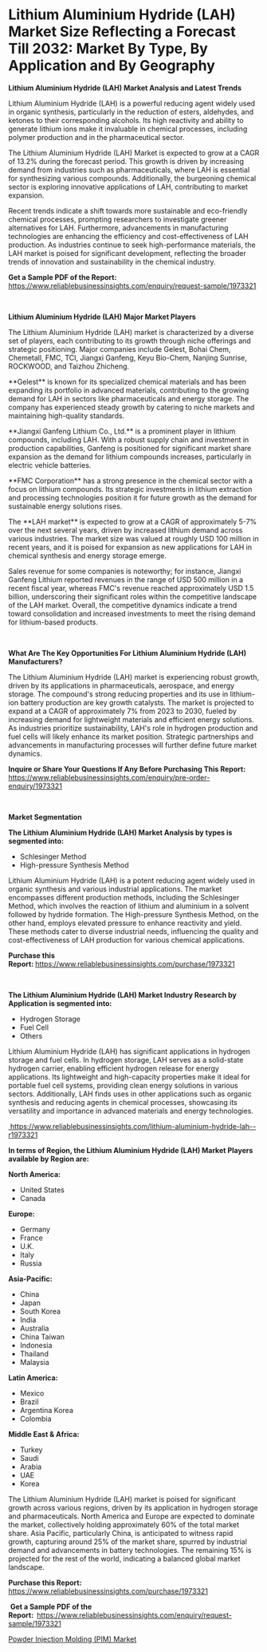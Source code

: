 <p><h1>Lithium Aluminium Hydride (LAH) Market Size Reflecting a Forecast Till 2032: Market By Type, By Application and By Geography</h1></p><p><strong>Lithium Aluminium Hydride (LAH) Market Analysis and Latest Trends</strong></p>
<p><p>Lithium Aluminium Hydride (LAH) is a powerful reducing agent widely used in organic synthesis, particularly in the reduction of esters, aldehydes, and ketones to their corresponding alcohols. Its high reactivity and ability to generate lithium ions make it invaluable in chemical processes, including polymer production and in the pharmaceutical sector. </p><p>The Lithium Aluminium Hydride (LAH) Market is expected to grow at a CAGR of 13.2% during the forecast period. This growth is driven by increasing demand from industries such as pharmaceuticals, where LAH is essential for synthesizing various compounds. Additionally, the burgeoning chemical sector is exploring innovative applications of LAH, contributing to market expansion. </p><p>Recent trends indicate a shift towards more sustainable and eco-friendly chemical processes, prompting researchers to investigate greener alternatives for LAH. Furthermore, advancements in manufacturing technologies are enhancing the efficiency and cost-effectiveness of LAH production. As industries continue to seek high-performance materials, the LAH market is poised for significant development, reflecting the broader trends of innovation and sustainability in the chemical industry.</p></p>
<p><strong>Get a Sample PDF of the Report:&nbsp;</strong> <a href="https://www.reliablebusinessinsights.com/enquiry/request-sample/1973321?utm_campaign=3288&utm_medium=2&utm_source=Github&utm_content=ia&utm_term=03042025&utm_id=lithium-aluminium-hydride-lah">https://www.reliablebusinessinsights.com/enquiry/request-sample/1973321</a></p>
<p>&nbsp;</p>
<p><strong>Lithium Aluminium Hydride (LAH) Major Market Players</strong></p>
<p><p>The Lithium Aluminium Hydride (LAH) market is characterized by a diverse set of players, each contributing to its growth through niche offerings and strategic positioning. Major companies include Gelest, Bohai Chem, Chemetall, FMC, TCI, Jiangxi Ganfeng, Keyu Bio-Chem, Nanjing Sunrise, ROCKWOOD, and Taizhou Zhicheng.</p><p>**Gelest** is known for its specialized chemical materials and has been expanding its portfolio in advanced materials, contributing to the growing demand for LAH in sectors like pharmaceuticals and energy storage. The company has experienced steady growth by catering to niche markets and maintaining high-quality standards.</p><p>**Jiangxi Ganfeng Lithium Co., Ltd.** is a prominent player in lithium compounds, including LAH. With a robust supply chain and investment in production capabilities, Ganfeng is positioned for significant market share expansion as the demand for lithium compounds increases, particularly in electric vehicle batteries.</p><p>**FMC Corporation** has a strong presence in the chemical sector with a focus on lithium compounds. Its strategic investments in lithium extraction and processing technologies position it for future growth as the demand for sustainable energy solutions rises.</p><p>The **LAH market** is expected to grow at a CAGR of approximately 5-7% over the next several years, driven by increased lithium demand across various industries. The market size was valued at roughly USD 100 million in recent years, and it is poised for expansion as new applications for LAH in chemical synthesis and energy storage emerge.</p><p>Sales revenue for some companies is noteworthy; for instance, Jiangxi Ganfeng Lithium reported revenues in the range of USD 500 million in a recent fiscal year, whereas FMC's revenue reached approximately USD 1.5 billion, underscoring their significant roles within the competitive landscape of the LAH market. Overall, the competitive dynamics indicate a trend toward consolidation and increased investments to meet the rising demand for lithium-based products.</p></p>
<p>&nbsp;</p>
<p><strong>What Are The Key Opportunities For Lithium Aluminium Hydride (LAH) Manufacturers?</strong></p>
<p><p>The Lithium Aluminium Hydride (LAH) market is experiencing robust growth, driven by its applications in pharmaceuticals, aerospace, and energy storage. The compound's strong reducing properties and its use in lithium-ion battery production are key growth catalysts. The market is projected to expand at a CAGR of approximately 7% from 2023 to 2030, fueled by increasing demand for lightweight materials and efficient energy solutions. As industries prioritize sustainability, LAH's role in hydrogen production and fuel cells will likely enhance its market position. Strategic partnerships and advancements in manufacturing processes will further define future market dynamics.</p></p>
<p><strong>Inquire or Share Your Questions If Any Before Purchasing This Report:</strong> <a href="https://www.reliablebusinessinsights.com/enquiry/pre-order-enquiry/1973321?utm_campaign=3288&utm_medium=2&utm_source=Github&utm_content=ia&utm_term=03042025&utm_id=lithium-aluminium-hydride-lah">https://www.reliablebusinessinsights.com/enquiry/pre-order-enquiry/1973321</a></p>
<p>&nbsp;</p>
<p><strong>Market Segmentation</strong></p>
<p><strong>The Lithium Aluminium Hydride (LAH) Market Analysis by types is segmented into:</strong></p>
<p><ul><li>Schlesinger Method</li><li>High-pressure Synthesis Method</li></ul></p>
<p><p>Lithium Aluminium Hydride (LAH) is a potent reducing agent widely used in organic synthesis and various industrial applications. The market encompasses different production methods, including the Schlesinger Method, which involves the reaction of lithium and aluminium in a solvent followed by hydride formation. The High-pressure Synthesis Method, on the other hand, employs elevated pressure to enhance reactivity and yield. These methods cater to diverse industrial needs, influencing the quality and cost-effectiveness of LAH production for various chemical applications.</p></p>
<p><strong>Purchase this Report:&nbsp;</strong><a href="https://www.reliablebusinessinsights.com/purchase/1973321?utm_campaign=3288&utm_medium=2&utm_source=Github&utm_content=ia&utm_term=03042025&utm_id=lithium-aluminium-hydride-lah">https://www.reliablebusinessinsights.com/purchase/1973321</a></p>
<p>&nbsp;</p>
<p><strong>The Lithium Aluminium Hydride (LAH) Market Industry Research by Application is segmented into:</strong></p>
<p><ul><li>Hydrogen Storage</li><li>Fuel Cell</li><li>Others</li></ul></p>
<p><p>Lithium Aluminium Hydride (LAH) has significant applications in hydrogen storage and fuel cells. In hydrogen storage, LAH serves as a solid-state hydrogen carrier, enabling efficient hydrogen release for energy applications. Its lightweight and high-capacity properties make it ideal for portable fuel cell systems, providing clean energy solutions in various sectors. Additionally, LAH finds uses in other applications such as organic synthesis and reducing agents in chemical processes, showcasing its versatility and importance in advanced materials and energy technologies.</p></p>
<p><a href="https://www.reliablebusinessinsights.com/lithium-aluminium-hydride-lah--r1973321?utm_campaign=3288&utm_medium=2&utm_source=Github&utm_content=ia&utm_term=03042025&utm_id=lithium-aluminium-hydride-lah">&nbsp;https://www.reliablebusinessinsights.com/lithium-aluminium-hydride-lah--r1973321</a></p>
<p><strong>In terms of Region, the Lithium Aluminium Hydride (LAH) Market Players available by Region are:</strong></p>
<p>
    <p> <strong> North America: </strong>
        <ul>
            <li>United States</li>
            <li>Canada</li>
        </ul>
        </p> 
    <p> <strong> Europe: </strong>
        <ul>
            <li>Germany</li>
            <li>France</li>
            <li>U.K.</li>
            <li>Italy</li>
            <li>Russia</li>
        </ul>
        </p> 
    <p> <strong> Asia-Pacific: </strong>
        <ul>
            <li>China</li>
            <li>Japan</li>
            <li>South Korea</li>
            <li>India</li>
            <li>Australia</li>
            <li>China Taiwan</li>
            <li>Indonesia</li>
            <li>Thailand</li>
            <li>Malaysia</li>
        </ul>
        </p> 
    <p> <strong> Latin America: </strong>
        <ul>
            <li>Mexico</li>
            <li>Brazil</li>
            <li>Argentina Korea</li>
            <li>Colombia</li>
        </ul>
        </p> 
    <p> <strong> Middle East & Africa: </strong>
        <ul>
            <li>Turkey</li>
            <li>Saudi</li>
            <li>Arabia</li>
            <li>UAE</li>
            <li>Korea</li>
        </ul>
    </p>
    </p>
<p><p>The Lithium Aluminium Hydride (LAH) market is poised for significant growth across various regions, driven by its application in hydrogen storage and pharmaceuticals. North America and Europe are expected to dominate the market, collectively holding approximately 60% of the total market share. Asia Pacific, particularly China, is anticipated to witness rapid growth, capturing around 25% of the market share, spurred by industrial demand and advancements in battery technologies. The remaining 15% is projected for the rest of the world, indicating a balanced global market landscape.</p></p>
<p><strong>Purchase this Report: </strong><a href="https://www.reliablebusinessinsights.com/purchase/1973321?utm_campaign=3288&utm_medium=2&utm_source=Github&utm_content=ia&utm_term=03042025&utm_id=lithium-aluminium-hydride-lah">https://www.reliablebusinessinsights.com/purchase/1973321</a></p>
<p>&nbsp;<strong>Get a Sample PDF of the Report:&nbsp;&nbsp;</strong><a href="https://www.reliablebusinessinsights.com/enquiry/request-sample/1973321?utm_campaign=3288&utm_medium=2&utm_source=Github&utm_content=ia&utm_term=03042025&utm_id=lithium-aluminium-hydride-lah">https://www.reliablebusinessinsights.com/enquiry/request-sample/1973321</a></p>
<p><strong></strong></p>
<p><p><a href="https://github.com/bulkagumanvv/Market-Research-Report-List-1/blob/main/powder-injection-molding-pim-market.md?utm_campaign=3288&utm_medium=2&utm_source=Github&utm_content=ia&utm_term=03042025&utm_id=lithium-aluminium-hydride-lah">Powder Injection Molding (PIM) Market</a></p></p>